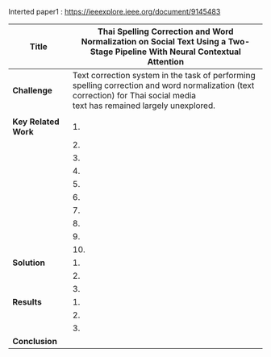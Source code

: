 Interted paper1 : https://ieeexplore.ieee.org/document/9145483


<table class="tg">
<thead>
  <tr>
    <th class="tg-0pky"><span style="font-weight:bold">Title</span></th>
    <th class="tg-0pky">Thai Spelling Correction and Word Normalization on Social Text Using a Two-Stage Pipeline With Neural Contextual Attention</th>
  </tr>
</thead>
<tbody>
  <tr>
    <td class="tg-0pky"><span style="font-weight:bold">Challenge</span></td>
    <td class="tg-0pky">Text correction system in the task of performing spelling correction and word normalization (text correction) for Thai social media<br>text has remained largely unexplored.<br></td>
  </tr>
  <tr>
    <td class="tg-0pky"></td>
    <td class="tg-0pky"></td>
  </tr>
  <tr>
    <td class="tg-0pky"><span style="font-weight:bold">Key Related Work</span></td>
    <td class="tg-0pky">1. </td>
  </tr>
  <tr>
    <td class="tg-0pky"></td>
    <td class="tg-0pky">2. </td>
  </tr>
  <tr>
    <td class="tg-0pky"></td>
    <td class="tg-0pky">3. </td>
  </tr>
  <tr>
    <td class="tg-0pky"></td>
    <td class="tg-0pky">4. </td>
  </tr>
  <tr>
    <td class="tg-0pky"></td>
    <td class="tg-0pky">5. </td>
  </tr>
  <tr>
    <td class="tg-0pky"></td>
    <td class="tg-0pky">6. </td>
  </tr>
  <tr>
    <td class="tg-0pky"></td>
    <td class="tg-0pky">7. </td>
  </tr>
  <tr>
    <td class="tg-0pky"></td>
    <td class="tg-0pky">8. </td>
  </tr>
  <tr>
    <td class="tg-0pky"></td>
    <td class="tg-0pky">9. </td>
  </tr>
  <tr>
    <td class="tg-0pky"></td>
    <td class="tg-0pky">10. </td>
  </tr>
  <tr>
    <td class="tg-0pky"><span style="font-weight:bold">Solution</span></td>
    <td class="tg-0pky">1. </td>
  </tr>
  <tr>
    <td class="tg-0pky"></td>
    <td class="tg-0pky">2. </td>
  </tr>
  <tr>
    <td class="tg-0pky"></td>
    <td class="tg-0pky">3. </td>
  </tr>
  <tr>
    <td class="tg-0pky"><span style="font-weight:bold">Results</span></td>
    <td class="tg-0pky">1.</td>
  </tr>
  <tr>
    <td class="tg-0pky"></td>
    <td class="tg-0pky">2. </td>
  </tr>
  <tr>
    <td class="tg-0pky"></td>
    <td class="tg-0pky">3. </td>
  </tr>
  <tr>
    <td class="tg-0pky"><span style="font-weight:bold">Conclusion</span></td>
    <td class="tg-0pky"></td>
  </tr>
</tbody>
</table>
